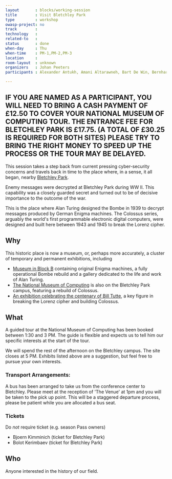 ```yaml
---
layout       : blocks/working-session
title        : Visit Bletchley Park
type         : workshop
owasp-project: no
track        :
technology   :
related-to   :
status       : done
when-day     : Thu
when-time    : PM-1,PM-2,PM-3
location     :
room-layout  : unknown
organizers   : Johan Peeters
participants : Alexander Antukh, Amani Altarawneh, Bart De Win, Bernhard Mueller, Bjoern Kimminich, Bolot Kerimbaev, Brian Glas, Carlos Holguera, Chris Cooper, Daniel Kefer, Danny Grander, Dave Wickers, Denis Pilipchuk, Devesh Bhatt, Enrico Verzegnassi, Fabien Thalgott, Felipe Zipitria, Gabor Pek, Ingo Hanke, Jason Li, Jonas Vanalderweireldt, Juan Calderon, Mamta Naidu, Mark Felegyhazi, Martin Knobloch, Mateo Martinez, Nikita Garia, Sandor Lenart, Scott Treacy, Sebastien Deleersnyder, Steve Kosten, Steven van der Baan, Steven Wierckx, Sven Schleier, Timo Pagel, Bruce Jenkins, Viktor Lindstrom, Adam Shostack, Hamza Alkofahi, Janne Sarendal, paul foutain, chris howell, dominic hobson, eddie lee, Marco Morana, George Simms, Mohan Yelnadu, Hardik Parekh, Christian Martorella

---
```



## IF YOU ARE NAMED AS A PARTICIPANT, YOU WILL NEED TO BRING A CASH PAYMENT OF £12.50 TO COVER YOUR NATIONAL MUSEUM OF COMPUTING TOUR. THE ENTRANCE FEE FOR BLETCHLEY PARK IS £17.75. (A TOTAL OF £30.25 IS REQUIRED FOR BOTH SITES) PLEASE TRY TO BRING THE RIGHT MONEY TO SPEED UP THE PROCESS OR THE TOUR MAY BE DELAYED.

This session takes a step back from current pressing cyber-security concerns and travels back in time to the place where, in a sense, it all began, nearby [Bletchley Park](https://bletchleypark.org.uk/).

Enemy messages were decrypted at Bletchley Park during WW II. This capability was a closely guarded secret and turned out to be of decisive importance to the outcome of the war.

This is the place where Alan Turing designed the Bombe in 1939 to decrypt messages produced by German Enigma machines. The Colossus series, arguably the world's first programmable electronic digital computers, were designed and built here between 1943 and 1945 to break the Lorenz cipher.

## Why

This historic place is now a museum, or, perhaps more accurately, a cluster of temporary and permanent exhibitions, including

* [Museum in Block B](https://bletchleypark.org.uk/visit-us/what-to-see/museum-in-block-b) containing original Enigma machines, a fully operational Bombe rebuild and a gallery dedicated to the life and work of Alan Turing.
* [The National Museum of Computing](http://www.tnmoc.org/) is also on the Bletchley Park campus, featuring a rebuild of Colossus.
* [An exhibition celebrating the centenary of Bill Tutte](https://bletchleypark.org.uk/whats-on/bill-tutte-mathematician-codebreaker), a key figure in breaking the Lorenz cipher and building Colossus.

## What

A guided tour at the National Museum of Computing has been booked between 1:30 and 3 PM. The guide is flexible and expects us to tell him our specific interests at the start of the tour.

We will spend the rest of the afternoon on the Bletchley campus. The site closes at 5 PM.
Exhibits listed above are a suggestion, but feel free to pursue your own interests.

### Transport Arrangements:

A bus has been arranged to take us from the conference center to Bletchley. Please meet at the reception of 'The Venue' at 1pm and you will be taken to the pick up point. This will be a staggered departure process, please be patient while you are allocated a bus seat.

### Tickets

Do *not* require ticket (e.g. season Pass owners)
* Bjoern Kimminich (ticket for Bletchley Park)
* Bolot Kerimbaev (ticket for Bletchley Park)

## Who

Anyone interested in the history of our field.
